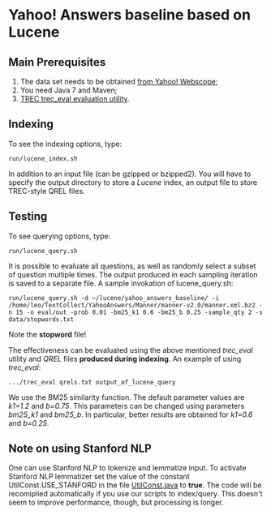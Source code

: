 Yahoo! Answers baseline based on Lucene
=================


Main Prerequisites
-----------------------

1. The data set needs to be obtained [from Yahoo! Webscope](http://webscope.sandbox.yahoo.com/catalog.php?datatype=l);
2. You need Java 7 and Maven;
3. [TREC trec_eval evaluation utility](http://trec.nist.gov/trec_eval/).

Indexing
-----------------------

To see the indexing options, type:
```
run/lucene_index.sh
```
In addition to an input file (can be gzipped or bzipped2). You will have to specify the output directory to store a *Lucene* index, an output file to store TREC-style QREL files.


Testing
-----------------------

To see querying options, type:
```
run/lucene_query.sh
```
It is possible to evaluate all questions, as well as randomly select a subset of question multiple times. The output produced in each sampling iteration is saved to a separate file. A sample invokation of lucene_query.sh:
```
run/lucene_query.sh -d ~/lucene/yahoo_answers_baseline/ -i /home/leo/TextCollect/YahooAnswers/Manner/manner-v2.0/manner.xml.bz2 -n 15 -o eval/out -prob 0.01 -bm25_k1 0.6 -bm25_b 0.25 -sample_qty 2 -s data/stopwords.txt
```
Note the **stopword** file!


The effectiveness can be evaluated using the above mentioned *trec_eval* utility and *QREL* files **produced during indexing**. An example of using *trec_eval*:
```
.../trec_eval qrels.txt output_of_lucene_query
```
We use the BM25 similarity function. The default parameter values are *k1=1.2* and *b=0.75*. This parameters can be changed using parameters *bm25_k1* and *bm25_b*. In particular, better results are obtained for *k1=0.6* and *b=0.25*.

Note on using Stanford NLP
-----------------------

One can use Stanford NLP to tokenize and lemmatize input. To activate Stanford NLP lemmatizer set the value of the constant UtilConst.USE_STANFORD in the file [UtilConst.java](src/main/java/src/UtilConst.java##L33) to **true**. The code will be recomiplied automatically if you use our scripts to index/query. This doesn't seem to improve performance, though, but processing is longer.
